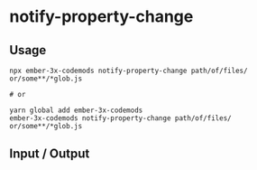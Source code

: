 # notify-property-change


## Usage

```
npx ember-3x-codemods notify-property-change path/of/files/ or/some**/*glob.js

# or

yarn global add ember-3x-codemods
ember-3x-codemods notify-property-change path/of/files/ or/some**/*glob.js
```

## Input / Output

<!--FIXTURES_TOC_START-->
<!--FIXTURES_TOC_END-->

<!--FIXTURES_CONTENT_START-->
<!--FIXTURES_CONTENT_END-->
